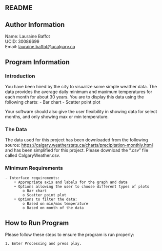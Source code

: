 ## README

Author Information
--------------------------------------------------------------------------------
Name:   Lauraine Baffot   
UCID:   30086699                     
Email:  lauraine.baffot@ucalgary.ca

Program Information
--------------------------------------------------------------------------------
### Introduction 
You have been hired by the city to visualize some simple weather data. The data provides the 
average daily minimum and maximum temperatures for each month for about 30 years. You 
are to display this data using the following charts: 
    - Bar chart 
    - Scatter point plot  

Your software should also give the user flexibility in showing data for select months, and only 
showing max or min temperature. 

### The Data 
The data used for this project has been downloaded from the following source: 
https://calgary.weatherstats.ca/charts/precipitation-monthly.html 
and has been simplified for this project. Please download the “.csv” file called CalgaryWeather.csv.

### Minimum Requirements 
    - Interface requirements: 
        • Appropriate axis and labels for the graph and data 
        • Options allowing the user to choose different types of plots  
            o Bar chart 
            o Scatter point plot  
        • Options to filter the data: 
            o Based on min/max temperature 
            o Based on month of the data 

How to Run Program
--------------------------------------------------------------------------------
Please follow these steps to ensure the program is run properly:

    1. Enter Processing and press play.
